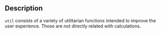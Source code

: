 ## Description

`util` consists of a variety of utilitarian functions intended to improve the user experience.
Those are not directly related with calculations.

